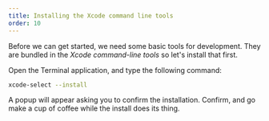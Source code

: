 ```yaml
---
title: Installing the Xcode command line tools
order: 10
---
```


Before we can get started, we need some basic tools for development.
They are bundled in the *Xcode command-line tools* so let's install
that first.

Open the Terminal application, and type the following command:

```bash
xcode-select --install
```

A popup will appear asking you to confirm the installation.
Confirm, and go make a cup of coffee while the install does its thing.
